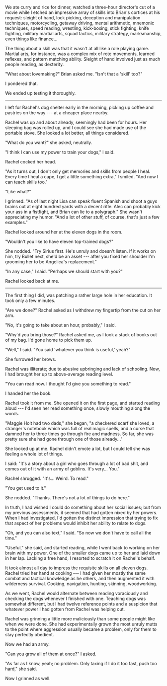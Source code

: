 We ate curry and rice for dinner, watched a three-hour director's cut of a movie
while I etched an impressive array of skills into Brian's cortices at
his request: sleight of hand, lock picking, deception and manipulation
techniques, motorcycling, getaway driving, mental arithmetic, mnemonic techniques, speed reading,
wrestling, kick-boxing, stick fighting, knife fighting, military
martial arts, squad tactics, military strategy, marksmanship, even things like finance... 

The thing about a skill was that it wasn't at all like a role playing game. Martial
arts, for instance, was a complex mix of rote movements, learned reflexes, and pattern
matching ability. Sleight of hand involved just as much people reading, as dexterity.

"What about lovemaking?" Brian asked me. "Isn't that a 'skill' too?"

I pondered that.

We ended up testing it thoroughly.

----

I left for Rachel's dog shelter early in the morning, picking up coffee and pastries
on the way --- at a cheaper place nearby.

Rachel was up and about already, seemingly had been for hours. Her sleeping bag was rolled
up, and I could see she had made use of the portable stove. She looked a lot better, all things
considered.

"What do you want?" she asked, neutrally.

"I think I can use my power to train your dogs," I said.

Rachel cocked her head.

"As it turns out, I don't only get memories and skills from people I heal. Every time I
heal a cape, I get a little something extra," I smiled. "And now I can teach skills too."

"Like what?"

I grinned. "As of last night Lisa can speak fluent Spanish and shoot a guys brains out at eight hundred
yards with a decent rifle. Alec can probably kick your ass in a fistfight, and Brian can lie
to a polygraph." She wasn't appreciating my humor. "And a lot of other stuff, of course, that's just a few
examples."

Rachel looked around her at the eleven dogs in the room.

"Wouldn't you like to have eleven top-trained dogs?"

She nodded. "Try Sirius first. He's unruly and doesn't listen. If it works on him, try Bullet next, she'd
be an asset --- after you fixed her shoulder I'm grooming her to be Angelica's replacement."

"In any case," I said. "Perhaps we should start with you?"

Rachel looked back at me.

----

The first thing I did, was patching a rather large hole in her education. It took only a few minutes.

"Are we done?" Rachel asked as I withdrew my fingertip from the cut on her arm.

"No, it's going to take about an hour, probably," I said.

"Why'd you bring those?" Rachel asked me, as I took a stack of books out of my bag. I'd gone
home to pick them up.

"Well," I said. "You said 'whatever you think is useful,' yeah?"

She furrowed her brows.

Rachel was illiterate; due to abusive upbringing and lack of schooling. Now, I had
brought her up to above-average reading level.

"You can read now. I thought I'd give you something to read."

I handed her the book.

Rachel took it from me. She opened it on the first page,
and started reading aloud --- I'd seen her read something once, slowly mouthing along the words.

"Maggie Holt had two dads," she began, "a checkered scarf she loved, a stranger's notebook which
was full of real magic spells, and a curse that damned her to three times go through fire and madness. So
far, she was pretty sure she had gone through one of those already..."

She looked up at me. Rachel didn't emote a lot, but I could tell she was feeling a whole lot
of things.

I said: "It's a story about a girl who goes through a lot of
bad shit, and comes out of it with an army of goblins. It's very... You."

Rachel shrugged. "It's... Weird. To read."

"You get used to it."

She nodded. "Thanks. There's not a lot of things to do here."

In truth, I had wished I could do something about her social issues; but from my previous assessments,
it seemed that had gotten nixed by her powers. When I had investigated, I'd gotten the distinct
impression that trying to fix that aspect of her problems would inhibit her ability to relate to dogs.

"Oh, and you can also text," I said. "So now we don't have to call all the time."

"Useful," she said, and started reading, while I went back to working on her brain with my power.
One of the smaller dogs came up to her and laid down in her lap. Lacking a free hand, I resorted to scratch
it on Rachel's behalf.

It took almost all day to impress the requisite skills on all eleven dogs. Rachel tried her hand at
cooking --- I had given her mostly the same combat and tactical knowledge as he others, and then augmented
it with wilderness survival. Cooking, navigation, hunting, skinning, woodworking.

As we went, Rachel would alternate between reading voraciously and checking the dogs whenever I finished
with one. Teaching dogs was somewhat different, but I had twelve reference points and a suspicion that whatever
power I had gotten from Rachel was helping out.

Rachel was grinning a little more maliciously than some people might like when we were done. She had
experimentally grown the most unruly mutts to the point where aggression usually became a problem,
only for them to stay perfectly obedient.

Now we had an army.

"Can you grow all of them at once?" I asked.
 
"As far as I know, yeah; no problem. Only taxing if I do it too fast, push too hard," she said.

Now I grinned as well.
